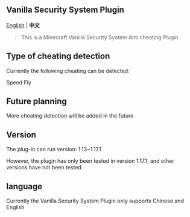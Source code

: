 Vanilla Security System Plugin
--------

[English](https://github.com/3cxc/VSS/blob/master/README.md) | **中文**

> This is a Minecraft Vanilla Security System Anti cheating Plugin 

## Type of cheating detection

Currently the following cheating can be detected:

Speed
Fly

## Future planning

More cheating detection will be added in the future

## Version

The plug-in can run version: 1.13~1.17.1

However, the plugin has only been tested in version 1.17.1, and other versions have not been tested

## language

Currently the Vanilla Security System Plugin only supports Chinese and English
